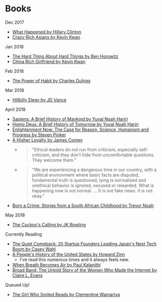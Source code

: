 # Books

Dec 2017

* [What Happened by Hillary Clinton](https://www.amazon.com/What-Happened-Hillary-Rodham-Clinton/dp/1501175564)
* [Crazy Rich Asians by Kevin Kwan](https://www.amazon.com/Crazy-Rich-Asians-Kevin-Kwan/dp/0385536976)

Jan 2018

* [The Hard Thing About Hard Things by Ben Horowitz](https://www.amazon.com/Hard-Thing-About-Things-Building/dp/0062273205)
* [China Rich Girlfriend by Kevin Kwan](https://www.amazon.com/China-Rich-Girlfriend-Kevin-Kwan/dp/0385539088)

Feb 2018

* [The Power of Habit by Charles Duhigg](https://www.amazon.com/Power-Habit-What-Life-Business/dp/B007EJSMC8)

Mar 2018

* [Hillbilly Elegy by JD Vance](https://www.amazon.com/Hillbilly-Elegy-Memoir-Family-Culture/dp/0062300547)

April 2018

* [Sapiens: A Brief History of Mankind by Yuval Noah Hariri](https://www.amazon.com/Sapiens-Humankind-Yuval-Noah-Harari/dp/0062316095)
* [Homo Deus: A Brief History of Tomorrow by Yuval Noah Hariri](https://www.amazon.com/Homo-Deus-Brief-History-Tomorrow/dp/0062464310)
* [Enlightenment Now: The Case for Reason, Science, Humanism and Progress by Steven Pinker](https://www.amazon.com/Enlightenment-Now-Science-Humanism-Progress/dp/B079P5JV9P)
* [A Higher Loyalty by James Comey](https://www.theguardian.com/books/2018/apr/22/a-higher-loyalty-truth-lies-and-leadership-by-james-comey-book-review)
    * > "Ethical leaders do not run from criticism, especially self-criticism, and they don’t hide from uncomfortable questions. They welcome them.”
    * > "We are experiencing a dangerous time in our country, with a political environment where basic facts are disputed, fundamental truth is questioned, lying is normalized and unethical behavior is ignored, excused or rewarded. What is happening now is not normal. … It is not fake news. It is not okay."
* [Born a Crime: Stories from a South African Childhood by Trevor Noah](https://www.gatesnotes.com/Books/Born-a-Crime)

May 2018

* [The Cuckoo's Calling by JK Rowling](https://www.amazon.com/Cuckoos-Calling-Cormoran-Strike-Novel/dp/0316206849)

Currently Reading

* [The Quiet Comeback: 20 Startup Founders Leading Japan's Next Tech Boom by Casey Wahl](https://www.amazon.co.jp/Quiet-Comeback-Startup-Founders-NextPublishing/dp/4802027265)
* [A People's History of the United States by Howard Zinn](https://www.amazon.com/Peoples-History-United-States/dp/0062397346)
   * I've read this numerous times and it always feels new.
* [When Breath Becomes Air by Paul Kalanithi]()
* [Broad Band: The Untold Story of the Women Who Made the Internet by Claire L. Evans]()

Queued Up!

* [The Girl Who Smiled Beads by Clementine Wamariya]()
